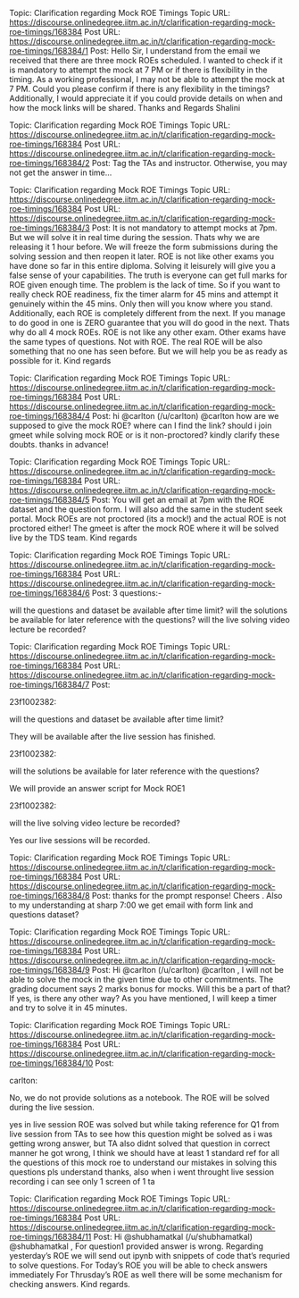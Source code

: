 Topic: Clarification regarding Mock ROE Timings
Topic URL: https://discourse.onlinedegree.iitm.ac.in/t/clarification-regarding-mock-roe-timings/168384
Post URL: https://discourse.onlinedegree.iitm.ac.in/t/clarification-regarding-mock-roe-timings/168384/1
Post:  Hello Sir, 
 I understand from the email we received that there are three mock ROEs scheduled. I wanted to check if it is mandatory to attempt the mock at 7 PM or if there is flexibility in the timing. As a working professional, I may not be able to attempt the mock at 7 PM. 
 Could you please confirm if there is any flexibility in the timings? Additionally, I would appreciate it if you could provide details on when and how the mock links will be shared. 
 Thanks and Regards 
Shalini 

Topic: Clarification regarding Mock ROE Timings
Topic URL: https://discourse.onlinedegree.iitm.ac.in/t/clarification-regarding-mock-roe-timings/168384
Post URL: https://discourse.onlinedegree.iitm.ac.in/t/clarification-regarding-mock-roe-timings/168384/2
Post:  Tag the TAs and instructor. Otherwise, you may not get the answer in time… 

Topic: Clarification regarding Mock ROE Timings
Topic URL: https://discourse.onlinedegree.iitm.ac.in/t/clarification-regarding-mock-roe-timings/168384
Post URL: https://discourse.onlinedegree.iitm.ac.in/t/clarification-regarding-mock-roe-timings/168384/3
Post:  It is not mandatory to attempt mocks at 7pm. But we will solve it in real time during the session. Thats why we are releasing it 1 hour before. We will freeze the form submissions during the solving session and then reopen it later. 
 ROE is not like other exams you have done so far in this entire diploma. 
 Solving it leisurely will give you a false sense of your capabilities. 
The truth is everyone can get full marks for ROE given enough time. 
 The problem is the lack of time. 
 So if you want to really check ROE readiness, fix the timer alarm for 45 mins and attempt it genuinely within the 45 mins. Only then will you know where you stand. 
 Additionally, each ROE is completely different from the next. If you manage to do good in one is ZERO guarantee that you will do good in the next. 
 Thats why do all 4 mock ROEs. ROE is not like any other exam. Other exams have the same types of questions. Not with ROE. 
 The real ROE will be also something that no one has seen before. 
But we will help you be as ready as possible for it. 
 Kind regards 

Topic: Clarification regarding Mock ROE Timings
Topic URL: https://discourse.onlinedegree.iitm.ac.in/t/clarification-regarding-mock-roe-timings/168384
Post URL: https://discourse.onlinedegree.iitm.ac.in/t/clarification-regarding-mock-roe-timings/168384/4
Post:  hi  @carlton (/u/carlton) @carlton 
how are we supposed to give the mock ROE? where can I find the link? should i join gmeet while solving mock ROE or is it non-proctored? kindly clarify these doubts. thanks in advance! 

Topic: Clarification regarding Mock ROE Timings
Topic URL: https://discourse.onlinedegree.iitm.ac.in/t/clarification-regarding-mock-roe-timings/168384
Post URL: https://discourse.onlinedegree.iitm.ac.in/t/clarification-regarding-mock-roe-timings/168384/5
Post:  You will get an email at 7pm with the ROE dataset and the question form. 
I will also add the same in the student seek portal. 
Mock ROEs are not proctored (its a mock!) and the actual ROE is not proctored either! 
The gmeet is after the mock ROE where it will be solved live by the TDS team. 
 Kind regards 

Topic: Clarification regarding Mock ROE Timings
Topic URL: https://discourse.onlinedegree.iitm.ac.in/t/clarification-regarding-mock-roe-timings/168384
Post URL: https://discourse.onlinedegree.iitm.ac.in/t/clarification-regarding-mock-roe-timings/168384/6
Post:  3 questions:- 
 
 will the questions and dataset be available after time limit? 
 will the solutions be available for later reference with the questions? 
 will the live solving video lecture be recorded? 
 

Topic: Clarification regarding Mock ROE Timings
Topic URL: https://discourse.onlinedegree.iitm.ac.in/t/clarification-regarding-mock-roe-timings/168384
Post URL: https://discourse.onlinedegree.iitm.ac.in/t/clarification-regarding-mock-roe-timings/168384/7
Post:  
 
 
   23f1002382: 
 
 will the questions and dataset be available after time limit? 
 
 They will be available after the live session has finished. 
 
 
 
   23f1002382: 
 
 will the solutions be available for later reference with the questions? 
 
 We will provide an answer script for Mock ROE1 
 
 
 
   23f1002382: 
 
 will the live solving video lecture be recorded? 
 
 Yes our live sessions will be recorded. 

Topic: Clarification regarding Mock ROE Timings
Topic URL: https://discourse.onlinedegree.iitm.ac.in/t/clarification-regarding-mock-roe-timings/168384
Post URL: https://discourse.onlinedegree.iitm.ac.in/t/clarification-regarding-mock-roe-timings/168384/8
Post:  thanks for the prompt response! Cheers . Also to my understanding at sharp 7:00 we get email with form link and questions dataset? 

Topic: Clarification regarding Mock ROE Timings
Topic URL: https://discourse.onlinedegree.iitm.ac.in/t/clarification-regarding-mock-roe-timings/168384
Post URL: https://discourse.onlinedegree.iitm.ac.in/t/clarification-regarding-mock-roe-timings/168384/9
Post:  Hi  @carlton (/u/carlton) @carlton  , I will not be able to solve the mock in the given time due to other commitments. The grading document says 2 marks bonus for mocks. Will this be a part of that? If yes, is there any other way? As you have mentioned, I will keep a timer and try to solve it in 45 minutes. 

Topic: Clarification regarding Mock ROE Timings
Topic URL: https://discourse.onlinedegree.iitm.ac.in/t/clarification-regarding-mock-roe-timings/168384
Post URL: https://discourse.onlinedegree.iitm.ac.in/t/clarification-regarding-mock-roe-timings/168384/10
Post:  
 
 
   carlton: 
 
 No, we do not provide solutions as a notebook. The ROE will be solved during the live session. 
 
 yes in live session ROE was solved but while taking reference for Q1 from live session from TAs to see how this question might be solved as i was getting wrong answer, but TA also didnt solved that question in correct manner he got wrong, I think we should have at least 1 standard ref for all the questions of this mock roe to understand our mistakes in solving this questions pls understand thanks, 
also when i went throught live session recording i can see only 1 screen of 1 ta 

Topic: Clarification regarding Mock ROE Timings
Topic URL: https://discourse.onlinedegree.iitm.ac.in/t/clarification-regarding-mock-roe-timings/168384
Post URL: https://discourse.onlinedegree.iitm.ac.in/t/clarification-regarding-mock-roe-timings/168384/11
Post:  Hi  @shubhamatkal (/u/shubhamatkal) @shubhamatkal  , 
 For question1 provided answer is wrong. 
Regarding yesterday’s ROE we will send out ipynb with snippets of code that’s requried to solve questions. 
 For Today’s ROE you will be able to check answers immediately 
 For Thrusday’s ROE as well there will be some mechanism for checking answers. 
 Kind regards. 
